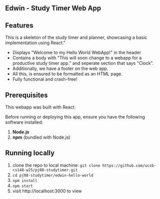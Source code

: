 ## Edwin - Study Timer Web App

## Features
This is a skeleton of the study timer and planner, showcasing a basic implementation using React."

- Displays "Welcome to my Hello World WebApp!" in the header
- Contains a body with "This will soon change to a webapp for a productive study timer app." and seperate section that says "Clock".
- Additionally, we have a footer on the web app. 
- All this, is ensured to be formatted as an HTML page.
- Fully functional and crash-free!

## Prerequisites
This webapp was built with React. 

Before running or deploying this app, ensure you have the following software installed:

1. **Node.js** 
2. **npm** (bundled with Node.js)

## Running locally
1. clone the repo to local machine:
```git clone https://github.com/ucsb-cs148-w25/pj08-studytimer.git```
2. ```cd pj08-studytimer/edwin-hello-world```
3. ```npm install```
4. ```npm start```
5. visit http://localhost:3000 to view